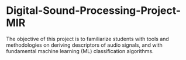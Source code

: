# Digital-Sound-Processing-Project-MIR
 The objective of this project is to familiarize students with tools and methodologies on deriving descriptors of audio signals, and with fundamental machine learning (ML) classification algorithms.
